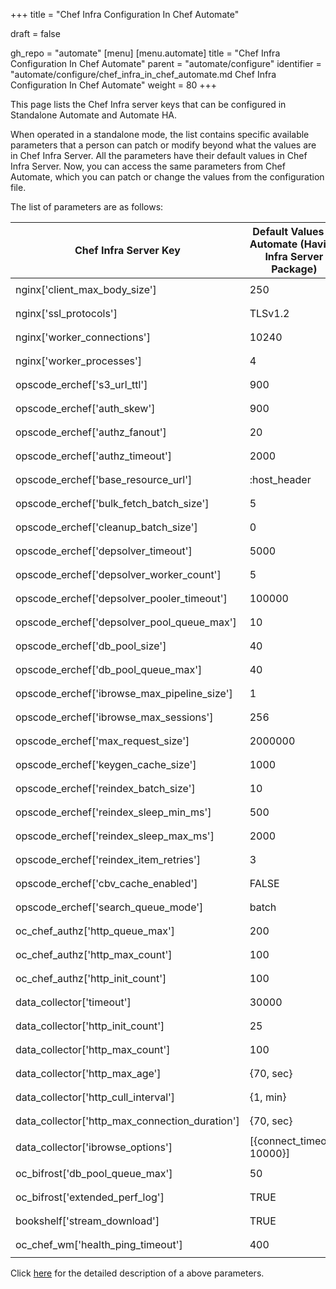 +++
title = "Chef Infra Configuration In Chef Automate"

draft = false

gh_repo = "automate"
[menu]
  [menu.automate]
    title = "Chef Infra Configuration In Chef Automate"
    parent = "automate/configure"
    identifier = "automate/configure/chef_infra_in_chef_automate.md Chef Infra Configuration In Chef Automate"
    weight = 80
+++


This page lists the Chef Infra server keys that can be configured in Standalone Automate and Automate HA.

When operated in a standalone mode, the list contains specific available parameters that a person can patch or modify beyond what the values are in Chef Infra Server. All the parameters have their default values in Chef Infra Server. Now, you can access the same parameters from Chef Automate, which you can patch or change the values from the configuration file.

The list of parameters are as follows:

| Chef Infra Server Key                           | Default Values In Automate (Having Infra Server Package) | Default Values In Automate HA | Automate Configuration                                     |
| ----------------------------------------------- | ----------------------------------------- | ----------------------------------- | ---------------------------------------------------------- |
| nginx['client_max_body_size']                   | 250                                       | 250                                 | ```[cs_nginx.v1.sys.ngx.http]```<br>```client_max_body_size=90``` |
| nginx['ssl_protocols']                          | TLSv1.2                                   | TLSv1.2                             | ```cs_nginx.v1.sys.ngx.http```<br>```ssl_protocols```             |
| nginx['worker_connections']                     | 10240                                     | 10240                               | ```cs_nginx.v1.sys.ngx.events```<br>```worker_connections```        |
| nginx['worker_processes']                       | 4                                         | 2                                   | ```cs_nginx.v1.sys.ngx.main```<br>```worker_processes```            |
| opscode_erchef['s3_url_ttl']                    | 900                                       | 28800                               | ```erchef.v1.sys.api```<br>```s3_url_ttl```                         |
| opscode_erchef['auth_skew']                     | 900                                       | 900                                 | ```erchef.v1.sys.api```<br>```auth_skew```                          |
| opscode_erchef['authz_fanout']                  | 20                                        | 20                                  | ```erchef.v1.sys.authz```<br>```auth_fanout```                      |
| opscode_erchef['authz_timeout']                 | 2000                                      | 2000                                | ```erchef.v1.sys.authz```<br>```auth_timeout```                     |
| opscode_erchef['base_resource_url']             | :host_header                              | :host_header                        | ```erchef.v1.sys.api```<br>```base_resource_url```                  |
| opscode_erchef['bulk_fetch_batch_size']         | 5                                         | 5                                   | ```erchef.v1.sys.api```<br>```bulk_fetch_batch_size```              |
| opscode_erchef['cleanup_batch_size']            | 0                                         | 0                                   | ```erchef.v1.sys.authz```<br>```cleanup_batch_size```               |
| opscode_erchef['depsolver_timeout']             | 5000                                      | 5000                                | ```erchef.v1.sys```<br>```depsolver.timeout```                      |
| opscode_erchef['depsolver_worker_count']        | 5                                         | 5                                   | ```erchef.v1.sys```<br>```depsolver.pool_init_size```               |
| opscode_erchef['depsolver_pooler_timeout']      | 100000                                    | 0                                   | ```erchef.v1.sys```<br>```depsolver.pool_queue_timeout```           |
| opscode_erchef['depsolver_pool_queue_max']      | 10                                        | 50                                  | ```erchef.v1.sys```<br>```depsolver.pool_queue_max```               |
| opscode_erchef['db_pool_size']                  | 40                                        | 20                                  | ```erchef.v1.sys.sql```<br>```pool_max_size```                      |
| opscode_erchef['db_pool_queue_max']             | 40                                        | 20                                  | ```erchef.v1.sys.sql```<br>```pool_queue_max```                     |
| opscode_erchef['ibrowse_max_pipeline_size']     | 1                                         | 1                                   | ```erchef.v1.sys```<br>```ibrowse.max_pipeline_size```              |
| opscode_erchef['ibrowse_max_sessions']          | 256                                       | 256                                 | ```erchef.v1.sys```<br>```ibrowse.max_sessions```                   |
| opscode_erchef['max_request_size']              | 2000000                                   | 2000000                             | ```erchef.v1.sys.api```<br>```max_request_size```                   |
| opscode_erchef['keygen_cache_size']             | 1000                                      | 10                                  | ```erchef.v1.sys```<br>```keygen.cache_size```                      |
| opscode_erchef['reindex_batch_size']            | 10                                        | 10                                  | ```erchef.v1.sys.index```<br>```reindex_batch_size```               |
| opscode_erchef['reindex_sleep_min_ms']          | 500                                       | 500                                 | ```erchef.v1.sys.index```<br>```reindex_sleep_min_ms```             |
| opscode_erchef['reindex_sleep_max_ms']          | 2000                                      | 2000                                | ```erchef.v1.sys.index```<br>```reindex_sleep_max_ms```             |
| opscode_erchef['reindex_item_retries']          | 3                                         | 3                                   | ```erchef.v1.sys.index```<br>```reindex_item_retries```             |
| opscode_erchef['cbv_cache_enabled']             | FALSE                                     | FALSE                               | ```erchef.v1.sys.api```<br>```cbv_cache_enabled```                  |
| opscode_erchef['search_queue_mode']             | batch                                     | batch                               | ```erchef.v1.sys.index```<br>```search_queue_mode```                |
| oc_chef_authz['http_queue_max']                 | 200                                       | 200                                 | ```erchef.v1.sys.authz```<br>```pool_queue_max```                   |
| oc_chef_authz['http_max_count']                 | 100                                       | 100                                 | ```erchef.v1.sys.authz```<br>```pool_max_size```                    |
| oc_chef_authz['http_init_count']                | 100                                       | 100                                 | ```erchef.v1.sys.authz```<br>```pool_init_size```                   |
| data_collector['timeout']                       | 30000                                     | 30000                               | ```erchef.v1.sys.data_collector```<br>```timeout```                 |
| data_collector['http_init_count']               | 25                                        | 25                                  | ```erchef.v1.sys.data_collector```<br>```pool_init_size```          |
| data_collector['http_max_count']                | 100                                       | 100                                 | ```erchef.v1.sys.data_collector```<br>```pool_max_size```           |
| data_collector['http_max_age']                  | {70, sec}                                 | {70, sec}                           | ```erchef.v1.sys.data_collector```<br>```pool_max_age```            |
| data_collector['http_cull_interval']            | {1, min}                                  | {1, min}                            | ```erchef.v1.sys.data_collector```<br>```pool_cull_interval```      |
| data_collector['http_max_connection_duration']  | {70, sec}                                 | {70, sec}                           | ```erchef.v1.sys.data_collector```<br>```max_connection_duration``` |
| data_collector['ibrowse_options']               | [{connect_timeout, 10000}]                | [{connect_timeout, 10000}]          | ```erchef.v1.sys.data_collector```<br>```ibrowse_timeout```         |
| oc_bifrost['db_pool_queue_max']                 | 50                                        | 50                                  | ```bifrost.v1.sys.sql```<br>```pool_queue_max```                    |
| oc_bifrost['extended_perf_log']                 | TRUE                                      | TRUE                                | ```bifrost.v1.sys.log```<br>```extended_perf_log```                 |
| bookshelf['stream_download']                    | TRUE                                      | TRUE                                | ```bookshelf.v1.sys.bookshelf```<br>```stream_download```           |
| oc_chef_wm['health_ping_timeout']               | 400                                       | 400                                 | ```erchef.v1.sys.health```<br>```health_ping_timeout```             |

Click [here](https://docs.chef.io/server/config_rb_server_optional_settings/) for the detailed description of a above parameters.
